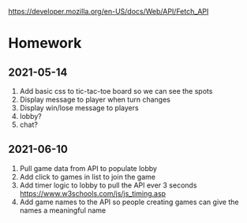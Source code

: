 https://developer.mozilla.org/en-US/docs/Web/API/Fetch_API

# Homework
## 2021-05-14
1. Add basic css to tic-tac-toe board so we can see the spots
1. Display message to player when turn changes
1. Display win/lose message to players
1. lobby?
1. chat?

## 2021-06-10
1. Pull game data from API to populate lobby
1. Add click to games in list to join the game
1. Add timer logic to lobby to pull the API ever 3 seconds https://www.w3schools.com/js/js_timing.asp
1. Add game names to the API so people creating games can give the names a meaningful name
